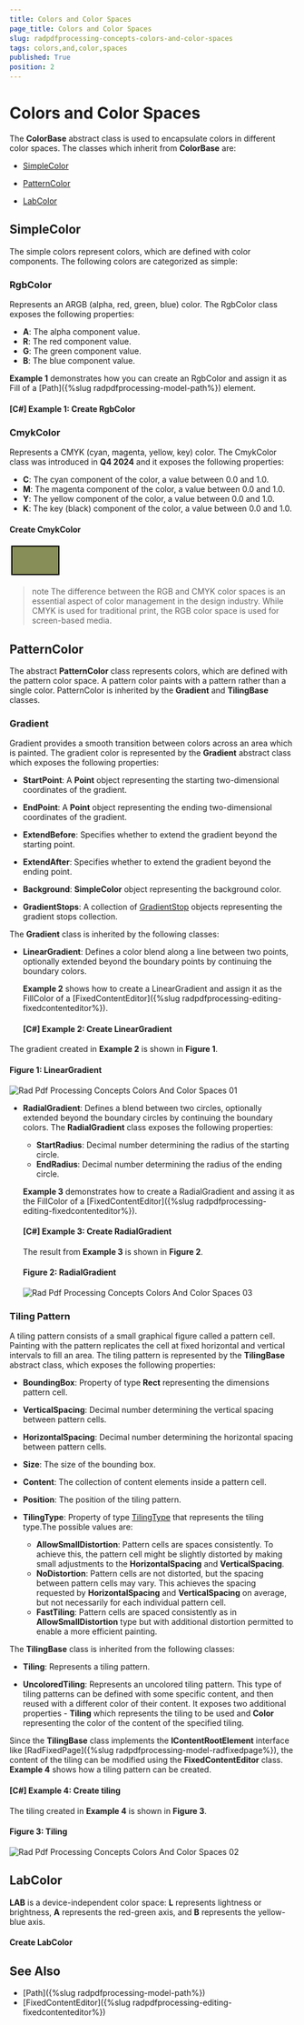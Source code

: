 ```yaml
---
title: Colors and Color Spaces
page_title: Colors and Color Spaces
slug: radpdfprocessing-concepts-colors-and-color-spaces
tags: colors,and,color,spaces
published: True
position: 2
---
```


# Colors and Color Spaces

The __ColorBase__ abstract class is used to encapsulate colors in different color spaces. The classes which inherit from __ColorBase__ are:
      
* [SimpleColor](#simplecolor)

* [PatternColor](#patterncolor)

* [LabColor](#labcolor)

## SimpleColor

The simple colors represent colors, which are defined with color components. The following colors are categorized as simple:

### RgbColor

Represents an ARGB (alpha, red, green, blue) color. The RgbColor class exposes the following properties: 

* __A__: The alpha component value.
* __R__: The red component value.
* __G__: The green component value.
* __B__: The blue component value.
            
__Example 1__ demonstrates how you can create an RgbColor and assign it as Fill of a [Path]({%slug radpdfprocessing-model-path%}) element.
        
#### __[C#] Example 1: Create RgbColor__

<snippet id='pdf-create-rgb-color'/>

### CmykColor

Represents a CMYK (cyan, magenta, yellow, key) color. The CmykColor class was introduced in **Q4 2024** and it exposes the following properties:

* **C**: The cyan component of the color, a value between 0.0 and 1.0.
* **M**: The magenta component of the color, a value between 0.0 and 1.0.
* **Y**: The yellow component of the color, a value between 0.0 and 1.0.
* **K**: The key (black) component of the color, a value between 0.0 and 1.0.

#### Create CmykColor

<snippet id='pdf-create-cmyk-color'/>

![CMYK Color](images/cmyk-color.png) 

>note The difference between the RGB and CMYK color spaces is an essential aspect of color management in the design industry. While CMYK is used for traditional print, the RGB color space is used for screen-based media. 

## PatternColor

The abstract __PatternColor__ class represents colors, which are defined with the pattern color space. A pattern color paints with a pattern rather than a single color. PatternColor is inherited by the __Gradient__ and __TilingBase__ classes.
        
### Gradient

Gradient provides a smooth transition between colors across an area which is painted. The gradient color is represented by the __Gradient__ abstract class which exposes the following properties:         

* __StartPoint__: A __Point__ object representing the starting two-dimensional coordinates of the gradient.

* __EndPoint__: A __Point__ object representing the ending two-dimensional coordinates of the gradient.

* __ExtendBefore__: Specifies whether to extend the gradient beyond the starting point.

* __ExtendAfter__: Specifies whether to extend the gradient beyond the ending point.

* __Background__: __SimpleColor__ object representing the background color.

* __GradientStops__: A collection of [GradientStop](https://docs.telerik.com/devtools/document-processing/api/Telerik.Windows.Documents.Fixed.Model.ColorSpaces.GradientStop.html) objects representing the gradient stops collection.
                
The __Gradient__ class is inherited by the following classes:
            
* __LinearGradient__: Defines a color blend along a line between two points, optionally extended beyond the boundary points by continuing the boundary colors.
            
	__Example 2__ shows how to create a LinearGradient and assign it as the FillColor of a [FixedContentEditor]({%slug radpdfprocessing-editing-fixedcontenteditor%}).
            
	#### __[C#] Example 2: Create LinearGradient__
	
	<snippet id='pdf-create-linear-gradient'/>
	
The gradient created in __Example 2__ is shown in __Figure 1__.
	            
#### Figure 1: LinearGradient	

![Rad Pdf Processing Concepts Colors And Color Spaces 01](images/RadPdfProcessing_Concepts_Colors_And_Color_Spaces_01.png)
    
* __RadialGradient__: Defines a blend between two circles, optionally extended beyond the boundary circles by continuing the boundary colors. The __RadialGradient__ class exposes the following properties:
                

	 * __StartRadius__: Decimal number determining the radius of the starting circle.
	 * __EndRadius__: Decimal number determining the radius of the ending circle.
              
	__Example 3__ demonstrates how to create a RadialGradient and assing it as the FillColor of a [FixedContentEditor]({%slug radpdfprocessing-editing-fixedcontenteditor%}).
	
	#### __[C#] Example 3: Create RadialGradient__
	
	<snippet id='pdf-create-linear-gradient'/>
	
	The result from __Example 3__ is shown in __Figure 2__.
	
	#### Figure 2: RadialGradient
	
	![Rad Pdf Processing Concepts Colors And Color Spaces 03](images/RadPdfProcessing_Concepts_Colors_And_Color_Spaces_03.png)

### Tiling Pattern

A tiling pattern consists of a small graphical figure called a pattern cell. Painting with the pattern replicates the cell at fixed horizontal and vertical intervals to fill an area. The tiling pattern is represented by the __TilingBase__ abstract class, which exposes the following properties:
            

* __BoundingBox__: Property of type __Rect__ representing the dimensions pattern cell.

* __VerticalSpacing__: Decimal number determining the vertical spacing between pattern cells.               

* __HorizontalSpacing__: Decimal number determining the horizontal spacing between pattern cells.             

* __Size__: The size of the bounding box.             

* __Content__: The collection of content elements inside a pattern cell.                

* __Position__: The position of the tiling pattern.               

* __TilingType__: Property of type [TilingType](https://docs.telerik.com/devtools/document-processing/api/Telerik.Windows.Documents.Fixed.Model.ColorSpaces.TilingType.html) that represents the tiling type.The possible values are:
	 * __AllowSmallDistortion__: Pattern cells are spaces consistently. To achieve this, the pattern cell might be slightly distorted by making small adjustments to the __HorizontalSpacing__ and __VerticalSpacing__.
	 * __NoDistortion__: Pattern cells are not distorted, but the spacing between pattern cells may vary. This achieves the spacing requested by __HorizontalSpacing__ and __VerticalSpacing__ on average, but not necessarily for each individual pattern cell.
	 * __FastTiling__: Pattern cells are spaced consistently as in __AllowSmallDistortion__ type but with additional distortion permitted to enable a more efficient painting.
	                    

The __TilingBase__ class is inherited from the following classes:
            

* __Tiling__: Represents a tiling pattern.

* __UncoloredTiling__: Represents an uncolored tiling pattern. This type of tiling patterns can be defined with some specific content, and then reused with a different color of their content. It exposes two additional properties - __Tiling__ which represents the tiling to be used and __Color__ representing the color of the content of the specified tiling.
                

Since the __TilingBase__ class implements the __IContentRootElement__ interface like [RadFixedPage]({%slug radpdfprocessing-model-radfixedpage%}), the content of the tiling can be modified using the __FixedContentEditor__ class. __Example 4__ shows how a tiling pattern can be created.
            

#### __[C#] Example 4: Create tiling__

<snippet id='pdf-create-tiling'/>

The tiling created in __Example 4__ is shown in __Figure 3__.        

#### Figure 3: Tiling
![Rad Pdf Processing Concepts Colors And Color Spaces 02](images/RadPdfProcessing_Concepts_Colors_And_Color_Spaces_02.png)

## LabColor

 **LAB** is a device-independent color space: **L** represents lightness or brightness, **A** represents the red-green axis, and **B** represents the yellow-blue axis.

#### Create LabColor

<snippet id='pdf-create-lab-color'/>

## See Also

 * [Path]({%slug radpdfprocessing-model-path%})
 * [FixedContentEditor]({%slug radpdfprocessing-editing-fixedcontenteditor%})
